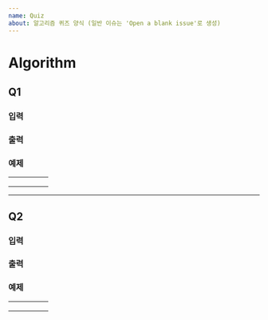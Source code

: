 ```yaml
---
name: Quiz
about: 알고리즘 퀴즈 양식 (일반 이슈는 'Open a blank issue'로 생성)
---
```


# Algorithm

## Q1


### 입력


### 출력


### 예제

|   |   |   |   |   |
|---|---|---|---|---|
|   |   |   |   |   |
|   |   |   |   |   |
|   |   |   |   |   |

---

## Q2


### 입력


### 출력


### 예제

|   |   |   |   |   |
|---|---|---|---|---|
|   |   |   |   |   |
|   |   |   |   |   |
|   |   |   |   |   |
